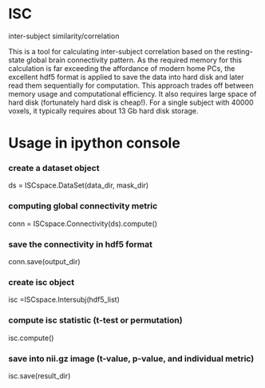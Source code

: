 # ISC
inter-subject similarity/correlation

This is a tool for calculating inter-subject correlation based on the resting-state global brain connectivity pattern. As the required memory for this calculation is far exceeding the affordance of modern home PCs, the excellent hdf5 format is applied to save the data into hard disk and later read them sequentially for computation. This approach trades off between memory usage and computational efficiency. It also requires large space of hard disk (fortunately hard disk is cheap!). For a single subject with 40000 voxels, it typically requires about 13 Gb hard disk storage.

# Usage in ipython console

### create a dataset object
ds = ISCspace.DataSet(data_dir, mask_dir)

### computing global connectivity metric
conn = ISCspace.Connectivity(ds).compute()

### save the connectivity in hdf5 format
conn.save(output_dir)

### create isc object
isc =ISCspace.Intersubj(hdf5_list)

### compute isc statistic (t-test or permutation)
isc.compute()

### save into nii.gz image (t-value, p-value, and individual metric)
isc.save(result_dir)

